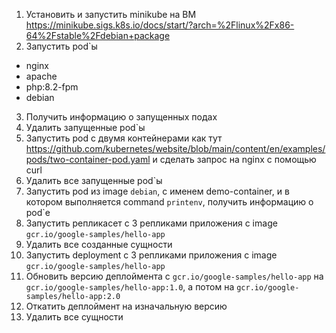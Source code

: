 1) Установить и запустить minikube на ВМ\
https://minikube.sigs.k8s.io/docs/start/?arch=%2Flinux%2Fx86-64%2Fstable%2Fdebian+package
2) Запустить pod`ы
- nginx
- apache
- php:8.2-fpm
- debian
3) Получить информацию о запущенных подах
4) Удалить запущенные pod`ы
5) Запустить pod с двумя контейнерами как тут https://github.com/kubernetes/website/blob/main/content/en/examples/pods/two-container-pod.yaml и сделать запрос на nginx с помощью curl
6) Удалить все запущенные pod`ы
7) Запустить pod из image ```debian```, с именем demo-container, и в котором выполняется command ```printenv```, получить информацию о pod`е
8) Запустить репликасет с 3 репликами приложения с image ```gcr.io/google-samples/hello-app```
9) Удалить все созданные сущности
10) Запустить deployment с 3 репликами приложения с image ```gcr.io/google-samples/hello-app```
11) Обновить версию деплоймента с ```gcr.io/google-samples/hello-app``` на ```gcr.io/google-samples/hello-app:1.0```, а потом на ```gcr.io/google-samples/hello-app:2.0```
12) Откатить деплоймент на изначальную версию
13) Удалить все сущности
